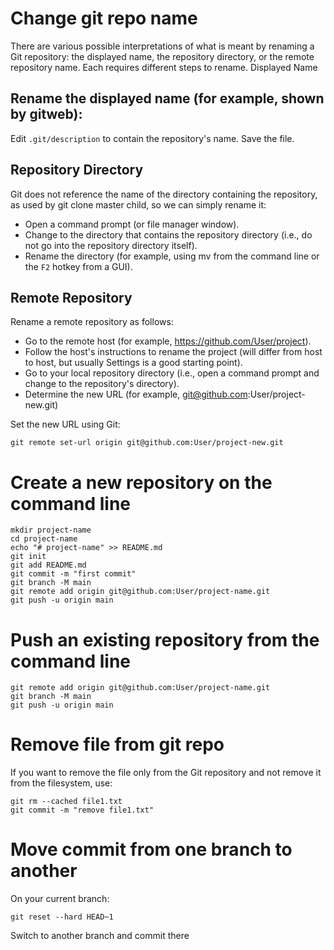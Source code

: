 # Change git repo name

There are various possible interpretations of what is meant by renaming a Git repository: the displayed name, the repository directory, or the remote repository name. Each requires different steps to rename.
Displayed Name

## Rename the displayed name (for example, shown by gitweb):

Edit `.git/description` to contain the repository's name.
Save the file.

## Repository Directory

Git does not reference the name of the directory containing the repository, as used by git clone master child, so we can simply rename it:  

* Open a command prompt (or file manager window).  
* Change to the directory that contains the repository directory (i.e., do not go into the repository directory itself).  
* Rename the directory (for example, using mv from the command line or the `F2` hotkey from a GUI).  

## Remote Repository

Rename a remote repository as follows:

* Go to the remote host (for example, https://github.com/User/project).
* Follow the host's instructions to rename the project (will differ from host to host, but usually Settings is a good starting point).
* Go to your local repository directory (i.e., open a command prompt and change to the repository's directory).
* Determine the new URL (for example, git@github.com:User/project-new.git)

Set the new URL using Git:

    git remote set-url origin git@github.com:User/project-new.git

# Create a new repository on the command line

    mkdir project-name
    cd project-name
    echo "# project-name" >> README.md
    git init
    git add README.md
    git commit -m "first commit"
    git branch -M main
    git remote add origin git@github.com:User/project-name.git
    git push -u origin main

# Push an existing repository from the command line

    git remote add origin git@github.com:User/project-name.git
    git branch -M main
    git push -u origin main

# Remove file from git repo

If you want to remove the file only from the Git repository and not remove it from the filesystem, use:

    git rm --cached file1.txt
    git commit -m "remove file1.txt"

# Move commit from one branch to another
    
On your current branch:

    git reset --hard HEAD~1

Switch to another branch and commit there
